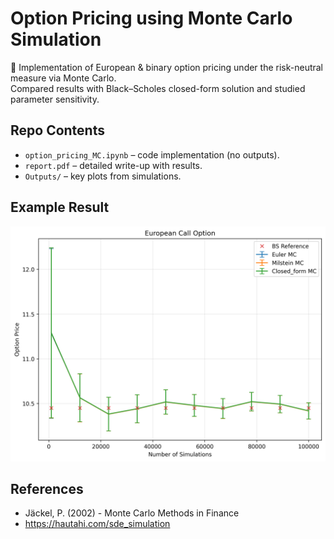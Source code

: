 # Option Pricing using Monte Carlo Simulation

📌 Implementation of European & binary option pricing under the risk-neutral measure via Monte Carlo.  
Compared results with Black–Scholes closed-form solution and studied parameter sensitivity.

## Repo Contents
- `option_pricing_MC.ipynb` – code implementation (no outputs).
- `report.pdf` – detailed write-up with results.
- `Outputs/` – key plots from simulations.

## Example Result
![Convergence of MC price](Outputs/sensitivity/nsim/nsim_european.png)

## References

- Jäckel, P. (2002) - Monte Carlo Methods in Finance
- https://hautahi.com/sde_simulation
